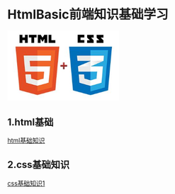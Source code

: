 # HtmlBasic前端知识基础学习
<img src="./html基础/timg.jpeg" width="50%">

## 1.html基础
[html基础知识](./html基础/html基础.md)
## 2.css基础知识
[css基础知识1](./css基础1/css基础1.md)
